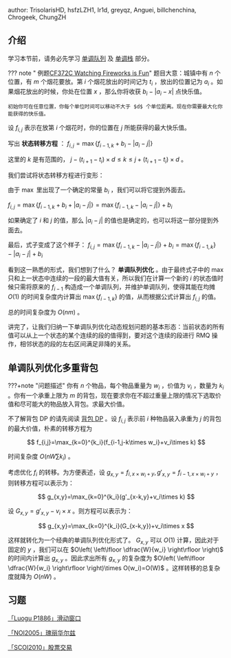 author: TrisolarisHD, hsfzLZH1, Ir1d, greyqz, Anguei, billchenchina, Chrogeek, ChungZH

## 介绍

学习本节前，请务必先学习 [单调队列](../../ds/monotonous-queue.md) 及 [单调栈](../../ds/monotonous-stack.md) 部分。

??? note " 例题[CF372C Watching Fireworks is Fun](http://codeforces.com/problemset/problem/372/C)"
    题目大意：城镇中有 $n$ 个位置，有 $m$ 个烟花要放。第 $i$ 个烟花放出的时间记为 $t_i$ ，放出的位置记为 $a_i$ 。如果烟花放出的时候，你处在位置 $x$ ，那么你将收获 $b_i-|a_i-x|$ 点快乐值。

    初始你可在任意位置，你每个单位时间可以移动不大于 $d$ 个单位距离。现在你需要最大化你能获得的快乐值。

设 $f_{i,j}$ 表示在放第 $i$ 个烟花时，你的位置在 $j$ 所能获得的最大快乐值。

写出 **状态转移方程** ： $f_{i,j}=\max\{f_{i-1,k}+b_i-|a_i-j|\}$ 

这里的 $k$ 是有范围的， $j-(t_{i+1}-t_i)\times d\le k\le j+(t_{i+1}-t_i)\times d$ 。

我们尝试将状态转移方程进行变形：

由于 $\max$ 里出现了一个确定的常量 $b_i$ ，我们可以将它提到外面去。

 $f_{i,j}=\max\{f_{i-1,k}+b_i+|a_i-j|\}=\max\{f_{i-1,k}-|a_i-j|\}+b_i$ 

如果确定了 $i$ 和 $j$ 的值，那么 $|a_i-j|$ 的值也是确定的，也可以将这一部分提到外面去。

最后，式子变成了这个样子： $f_{i,j}=\max\{f_{i-1,k}-|a_i-j|\}+b_i=\max\{f_{i-1,k}\}-|a_i-j|+b_i$ 

看到这一熟悉的形式，我们想到了什么？ **单调队列优化** 。由于最终式子中的 $\max$ 只和上一状态中连续的一段的最大值有关，所以我们在计算一个新的 $i$ 的状态值时候只需将原来的 $f_{i-1}$ 构造成一个单调队列，并维护单调队列，使得其能在均摊 $O(1)$ 的时间复杂度内计算出 $\max\{f_{i-1,k}\}$ 的值，从而根据公式计算出 $f_{i,j}$ 的值。

总的时间复杂度为 $O(nm)$ 。

讲完了，让我们归纳一下单调队列优化动态规划问题的基本形态：当前状态的所有值可以从上一个状态的某个连续的段的值得到，要对这个连续的段进行 RMQ 操作，相邻状态的段的左右区间满足非降的关系。

## 单调队列优化多重背包

???+note "问题描述"
    你有 $n$ 个物品，每个物品重量为 $w_i$ ，价值为 $v_i$ ，数量为 $k_i$ 。你有一个承重上限为 $m$ 的背包，现在要求你在不超过重量上限的情况下选取价值和尽可能大的物品放入背包。求最大价值。

不了解背包 DP 的请先阅读 [背包 DP](../knapsack.md) 。设 $f_{i,j}$ 表示前 $i$ 种物品装入承重为 $j$ 的背包的最大价值，朴素的转移方程为

$$
f_{i,j}=\max_{k=0}^{k_i}(f_{i-1,j-k\times w_i}+v_i\times k)
$$

时间复杂度 $O(nW\sum k_i)$ 。

考虑优化 $f_i$ 的转移。为方便表述，设 $g_{x,y}=f_{i,x\times w_i+y},g'_{x,y}=f_{i-1,x\times w_i+y}$ ，则转移方程可以表示为：

$$
g_{x,y}=\max_{k=0}^{k_i}(g'_{x-k,y}+v_i\times k)
$$

设 $G_{x,y}=g'_{x,y}-v_i\times x$ 。则方程可以表示为：

$$
g_{x,y}=\max_{k=0}^{k_i}(G_{x-k,y})+v_i\times x
$$

这样就转化为一个经典的单调队列优化形式了。 $G_{x,y}$ 可以 $O(1)$ 计算，因此对于固定的 $y$ ，我们可以在 $O\left( \left\lfloor \dfrac{W}{w_i} \right\rfloor \right)$ 的时间内计算出 $g_{x,y}$ 。因此求出所有 $g_{x,y}$ 的复杂度为 $O\left( \left\lfloor \dfrac{W}{w_i} \right\rfloor \right)\times O(w_i)=O(W)$ 。这样转移的总复杂度就降为 $O(nW)$ 。

## 习题

 [「Luogu P1886」滑动窗口](https://loj.ac/problem/10175) 

 [「NOI2005」瑰丽华尔兹](https://www.luogu.org/problem/P2254) 

 [「SCOI2010」股票交易](https://loj.ac/problem/10183) 
